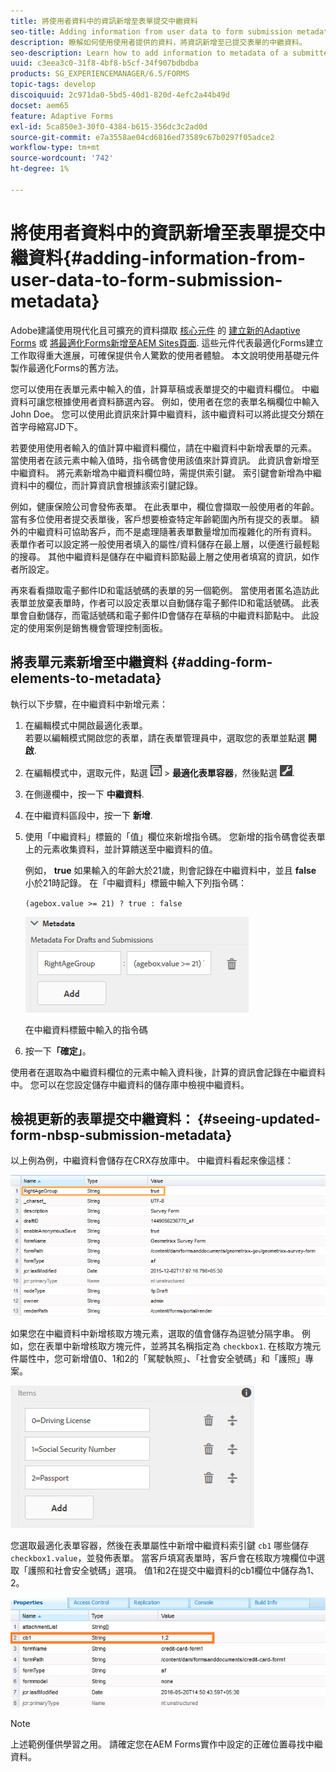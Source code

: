 ```yaml
---
title: 將使用者資料中的資訊新增至表單提交中繼資料
seo-title: Adding information from user data to form submission metadata
description: 瞭解如何使用使用者提供的資料，將資訊新增至已提交表單的中繼資料。
seo-description: Learn how to add information to metadata of a submitted form with user provided data.
uuid: c3eea3c0-31f8-4bf8-b5cf-34f907bdbdba
products: SG_EXPERIENCEMANAGER/6.5/FORMS
topic-tags: develop
discoiquuid: 2c971da0-5bd5-40d1-820d-4efc2a44b49d
docset: aem65
feature: Adaptive Forms
exl-id: 5ca850e3-30f0-4384-b615-356dc3c2ad0d
source-git-commit: e7a3558ae04cd6816ed73589c67b0297f05adce2
workflow-type: tm+mt
source-wordcount: '742'
ht-degree: 1%

---
```


# 將使用者資料中的資訊新增至表單提交中繼資料{#adding-information-from-user-data-to-form-submission-metadata}

<span class="preview"> Adobe建議使用現代化且可擴充的資料擷取 [核心元件](https://experienceleague.adobe.com/docs/experience-manager-core-components/using/adaptive-forms/introduction.html) 的 [建立新的Adaptive Forms](/help/forms/using/create-an-adaptive-form-core-components.md) 或 [將最適化Forms新增至AEM Sites頁面](/help/forms/using/create-or-add-an-adaptive-form-to-aem-sites-page.md). 這些元件代表最適化Forms建立工作取得重大進展，可確保提供令人驚歎的使用者體驗。 本文說明使用基礎元件製作最適化Forms的舊方法。 </span>

您可以使用在表單元素中輸入的值，計算草稿或表單提交的中繼資料欄位。 中繼資料可讓您根據使用者資料篩選內容。 例如，使用者在您的表單名稱欄位中輸入John Doe。 您可以使用此資訊來計算中繼資料，該中繼資料可以將此提交分類在首字母縮寫JD下。

若要使用使用者輸入的值計算中繼資料欄位，請在中繼資料中新增表單的元素。 當使用者在該元素中輸入值時，指令碼會使用該值來計算資訊。 此資訊會新增至中繼資料。 將元素新增為中繼資料欄位時，需提供索引鍵。 索引鍵會新增為中繼資料中的欄位，而計算資訊會根據該索引鍵記錄。

例如，健康保險公司會發佈表單。 在此表單中，欄位會擷取一般使用者的年齡。 當有多位使用者提交表單後，客戶想要檢查特定年齡範圍內所有提交的表單。 額外的中繼資料可協助客戶，而不是處理隨著表單數量增加而複雜化的所有資料。 表單作者可以設定將一般使用者填入的屬性/資料儲存在最上層，以便進行最輕鬆的搜尋。 其他中繼資料是儲存在中繼資料節點最上層之使用者填寫的資訊，如作者所設定。

再來看看擷取電子郵件ID和電話號碼的表單的另一個範例。 當使用者匿名造訪此表單並放棄表單時，作者可以設定表單以自動儲存電子郵件ID和電話號碼。 此表單會自動儲存，而電話號碼和電子郵件ID會儲存在草稿的中繼資料節點中。 此設定的使用案例是銷售機會管理控制面板。

## 將表單元素新增至中繼資料 {#adding-form-elements-to-metadata}

執行以下步驟，在中繼資料中新增元素：

1. 在編輯模式中開啟最適化表單。\
   若要以編輯模式開啟您的表單，請在表單管理員中，選取您的表單並點選 **開啟**.
1. 在編輯模式中，選取元件，點選 ![欄位層級](assets/field-level.png) > **最適化表單容器**，然後點選 ![cmppr](assets/cmppr.png).
1. 在側邊欄中，按一下 **中繼資料**.
1. 在中繼資料區段中，按一下 **新增**.
1. 使用「中繼資料」標籤的「值」欄位來新增指令碼。 您新增的指令碼會從表單上的元素收集資料，並計算饋送至中繼資料的值。

   例如， **true** 如果輸入的年齡大於21歲，則會記錄在中繼資料中，並且 **false** 小於21時記錄。 在「中繼資料」標籤中輸入下列指令碼：

   `(agebox.value >= 21) ? true : false`

   ![中繼資料指令碼](assets/add-element-metadata.png)

   在中繼資料標籤中輸入的指令碼

1. 按一下&#x200B;**「確定」**。

使用者在選取為中繼資料欄位的元素中輸入資料後，計算的資訊會記錄在中繼資料中。 您可以在您設定儲存中繼資料的儲存庫中檢視中繼資料。

## 檢視更新的表單提交中繼資料： {#seeing-updated-form-nbsp-submission-metadata}

以上例為例，中繼資料會儲存在CRX存放庫中。 中繼資料看起來像這樣：

![中繼資料](assets/metadata_entry_new.png)

如果您在中繼資料中新增核取方塊元素，選取的值會儲存為逗號分隔字串。 例如，您在表單中新增核取方塊元件，並將其名稱指定為 `checkbox1`. 在核取方塊元件屬性中，您可新增值0、1和2的「駕駛執照」、「社會安全號碼」和「護照」專案。

![從核取方塊儲存多個值](assets/checkbox-metadata.png)

您選取最適化表單容器，然後在表單屬性中新增中繼資料索引鍵 `cb1` 哪些儲存 `checkbox1.value`，並發佈表單。 當客戶填寫表單時，客戶會在核取方塊欄位中選取「護照和社會安全號碼」選項。 值1和2在提交中繼資料的cb1欄位中儲存為1、2。

![在核取方塊欄位中選取多個值的中繼資料專案](assets/metadata-entry.png)

>[!NOTE]
>
>上述範例僅供學習之用。 請確定您在AEM Forms實作中設定的正確位置尋找中繼資料。
